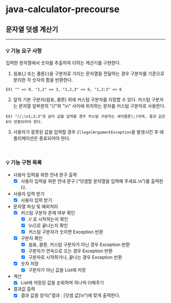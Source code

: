 # java-calculator-precourse

## 문자열 덧셈 계산기

---

### 💡 기능 요구 사항

입력한 문자열에서 숫자를 추출하여 더하는 계산기를 구현한다.

1. 쉼표(,) 또는 콜론(:)을 구분자로 가지는 문자열을 전달하는 경우 구분자를 기준으로 분리한 각 숫자의 합을 반환한다.

```
EX) "" => 0, "1,2" => 3, "1,2,3" => 6, "1,2:3" => 6
```

2. 앞의 기본 구분자(쉼표, 콜론) 외에 커스텀 구분자를 지정할 수 있다. 커스텀 구분자는 문자열 앞부분의 "//"와 "\n" 사이에 위치하는 문자를 커스텀 구분자로 사용한다.

```
EX) "//;\n1;2;3"과 같이 값을 입력할 경우 커스텀 구분자는 세미콜론(;)이며, 결과 값은 6이 반환되어야 한다.
```

3. 사용자가 잘못된 값을 입력할 경우 `IllegalArgumentException`을 발생시킨 후 애플리케이션은 종료되어야 한다.

<br>

### 💡 기능 구현 목록

- 사용자 입력을 위한 안내 문구 출력
    - [x]  사용자 입력을 위한 안내 문구 (“덧셈할 문자열을 입력해 주세요.\n”)를 출력한다.

- 사용자 입력 받기
    - [x]  사용자 입력 받기

- 문자열 파싱 및 예외처리
    - [x]  커스텀 구분자 존재 여부 확인
        - [x]  // 로 시작하는지 확인
        - [x]  \n으로 끝나는지 확인
        - [x]  커스텀 구분자가 숫자면 Exception 반환
    - [x]  구분자 확인
        - [x]  쉼표, 콜론, 커스텀 구분자가 아닌 경우 Exception 반환
        - [x]  구분자가 연속으로 오는 경우 Exception 반환
        - [x]  구분자로 시작하거나, 끝나는 경우 Exception 반환
    - [x]  숫자 저장
        - [x]  구분자가 아닌 값을 List에 저장

- 계산
    - [x]  List에 저장된 값을 순회하며 하나씩 더해주기

- 결과값 출력
    - [x]  결과 값을 양식(”결과 : [덧셈 값]\n”)에 맞게 출력한다.